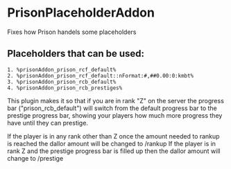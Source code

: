 # PrisonPlaceholderAddon
Fixes how Prison handels some placeholders

## Placeholders that can be used:
```
1. %prisonAddon_prison_rcf_default%
2. %prisonAddon_prison_rcf_default::nFormat:#,##0.00:0:kmbt%
3. %prisonAddon_prison_rcb_default%
4. %prisonAddon_prison_rcb_prestiges%
```

This plugin makes it so that if you are in rank "Z" on the server the progress bar ("prison_rcb_default") will switch from the default progress bar
to the prestige progress bar, showing your players how much more progress they have until they can prestige.

If the player is in any rank other than Z once the amount needed to rankup is reached the dallor amount will be changed to /rankup
If the player is in rank Z and the prestige progress bar is filled up then the dallor amount will change to /prestige
